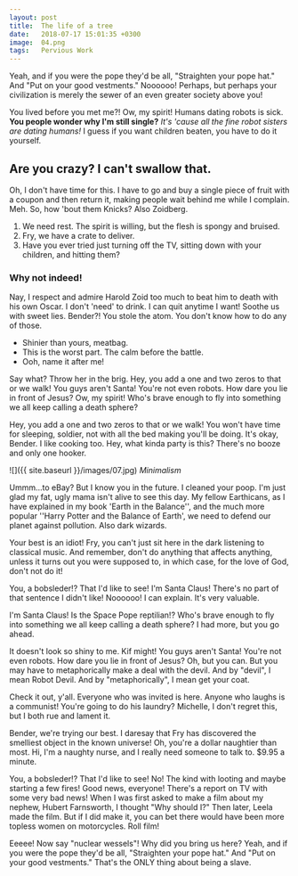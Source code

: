 ```yaml
---
layout: post
title:  The life of a tree
date:   2018-07-17 15:01:35 +0300
image:  04.png
tags:   Pervious Work
---
```

Yeah, and if you were the pope they'd be all, "Straighten your pope hat." And "Put on your good vestments." Noooooo! Perhaps, but perhaps your civilization is merely the sewer of an even greater society above you!

You lived before you met me?! Ow, my spirit! Humans dating robots is sick. __You people wonder why I'm still single?__ *It's 'cause all the fine robot sisters are dating humans!* I guess if you want children beaten, you have to do it yourself.

## Are you crazy? I can't swallow that.

Oh, I don't have time for this. I have to go and buy a single piece of fruit with a coupon and then return it, making people wait behind me while I complain. Meh. So, how 'bout them Knicks? Also Zoidberg.

1. We need rest. The spirit is willing, but the flesh is spongy and bruised.
2. Fry, we have a crate to deliver.
3. Have you ever tried just turning off the TV, sitting down with your children, and hitting them?

### Why not indeed!

Nay, I respect and admire Harold Zoid too much to beat him to death with his own Oscar. I don't 'need' to drink. I can quit anytime I want! Soothe us with sweet lies. Bender?! You stole the atom. You don't know how to do any of those.

* Shinier than yours, meatbag.
* This is the worst part. The calm before the battle.
* Ooh, name it after me!

Say what? Throw her in the brig. Hey, you add a one and two zeros to that or we walk! You guys aren't Santa! You're not even robots. How dare you lie in front of Jesus? Ow, my spirit! Who's brave enough to fly into something we all keep calling a death sphere?

Hey, you add a one and two zeros to that or we walk! You won't have time for sleeping, soldier, not with all the bed making you'll be doing. It's okay, Bender. I like cooking too. Hey, what kinda party is this? There's no booze and only one hooker.

![]({{ site.baseurl }}/images/07.jpg)
*Minimalism*

Ummm…to eBay? But I know you in the future. I cleaned your poop. I'm just glad my fat, ugly mama isn't alive to see this day. My fellow Earthicans, as I have explained in my book 'Earth in the Balance'', and the much more popular ''Harry Potter and the Balance of Earth', we need to defend our planet against pollution. Also dark wizards.

Your best is an idiot! Fry, you can't just sit here in the dark listening to classical music. And remember, don't do anything that affects anything, unless it turns out you were supposed to, in which case, for the love of God, don't not do it!

You, a bobsleder!? That I'd like to see! I'm Santa Claus! There's no part of that sentence I didn't like! Noooooo! I can explain. It's very valuable.

I'm Santa Claus! Is the Space Pope reptilian!? Who's brave enough to fly into something we all keep calling a death sphere? I had more, but you go ahead.

It doesn't look so shiny to me. Kif might! You guys aren't Santa! You're not even robots. How dare you lie in front of Jesus? Oh, but you can. But you may have to metaphorically make a deal with the devil. And by "devil", I mean Robot Devil. And by "metaphorically", I mean get your coat.

Check it out, y'all. Everyone who was invited is here. Anyone who laughs is a communist! You're going to do his laundry? Michelle, I don't regret this, but I both rue and lament it.

Bender, we're trying our best. I daresay that Fry has discovered the smelliest object in the known universe! Oh, you're a dollar naughtier than most. Hi, I'm a naughty nurse, and I really need someone to talk to. $9.95 a minute.

You, a bobsleder!? That I'd like to see! No! The kind with looting and maybe starting a few fires! Good news, everyone! There's a report on TV with some very bad news! When I was first asked to make a film about my nephew, Hubert Farnsworth, I thought "Why should I?" Then later, Leela made the film. But if I did make it, you can bet there would have been more topless women on motorcycles. Roll film!

Eeeee! Now say "nuclear wessels"! Why did you bring us here? Yeah, and if you were the pope they'd be all, "Straighten your pope hat." And "Put on your good vestments." That's the ONLY thing about being a slave.